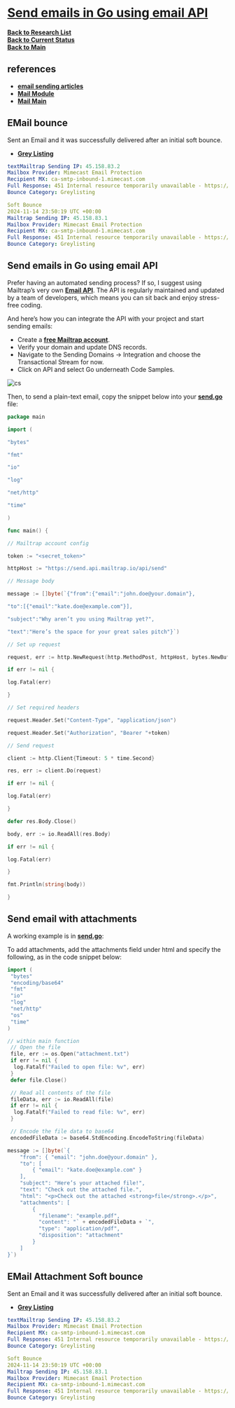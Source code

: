 # **[Send emails in Go using email API](https://mailtrap.io/blog/golang-send-email/#Send-emails-in-Go-using-email-API)**

**[Back to Research List](../../../../research/research_list.md)**\
**[Back to Current Status](../../../../development/status/weekly/current_status.md)**\
**[Back to Main](../../../../README.md)**

## references

- **[email sending articles](https://help.mailtrap.io/category/108-email-sending)**
- **[Mail Module](../../../../../go/tutorials/smtp/mailtrap/go_mailtrap/module/menu.md)**
- **[Mail Main](../../../../../go/tutorials/smtp/mailtrap/go_mailtrap/main/menu.md)**

## EMail bounce

Sent an Email and it was successfully delivered after an initial soft bounce.

- **[Grey Listing](https://serverfault.com/questions/136262/get-off-greylisting-the-reason-why-our-emails-bounced-back)**

```yaml
textMailtrap Sending IP: 45.158.83.2
Mailbox Provider: Mimecast Email Protection
Recipient MX: ca-smtp-inbound-1.mimecast.com
Full Response: 451 Internal resource temporarily unavailable - https://community.mimecast.com/docs/DOC-1369#451 [hvdCXJ3kNHqXghC5FW76MA.ca13]
Bounce Category: Greylisting

Soft Bounce
2024-11-14 23:50:19 UTC +00:00
Mailtrap Sending IP: 45.158.83.1
Mailbox Provider: Mimecast Email Protection
Recipient MX: ca-smtp-inbound-1.mimecast.com
Full Response: 451 Internal resource temporarily unavailable - https://community.mimecast.com/docs/DOC-1369#451 [awJWelutPTGmK05TkLalew.ca14]
Bounce Category: Greylisting
```

## Send emails in Go using email API

Prefer having an automated sending process? If so, I suggest using Mailtrap’s very own **[Email API](https://mailtrap.io/email-api/)**. The API is regularly maintained and updated by a team of developers, which means you can sit back and enjoy stress-free coding.

And here’s how you can integrate the API with your project and start sending emails:

- Create a **[free Mailtrap account](https://mailtrap.io/register/signup)**.
- Verify your domain and update DNS records.
- Navigate to the Sending Domains → Integration and choose the Transactional Stream for now.
- Click on API and select Go underneath Code Samples.

![cs](https://mailtrap.io/wp-content/uploads/2024/10/Screenshot-2024-09-30-at-17.10.29-1-1920x1325.png)

Then, to send a plain-text email, copy the snippet below into your **[send.go](../../../../../go/tutorials/smtp/mailtrap/go_mailtrap/module/go_mailtrap/plain_text/send.go)** file:

```go
package main

import (

"bytes"

"fmt"

"io"

"log"

"net/http"

"time"

)

func main() {

// Mailtrap account config

token := "<secret_token>"

httpHost := "https://send.api.mailtrap.io/api/send"

// Message body

message := []byte(`{"from":{"email":"john.doe@your.domain"},

"to":[{"email":"kate.doe@example.com"}],

"subject":"Why aren’t you using Mailtrap yet?",

"text":"Here’s the space for your great sales pitch"}`)

// Set up request

request, err := http.NewRequest(http.MethodPost, httpHost, bytes.NewBuffer(message))

if err != nil {

log.Fatal(err)

}

// Set required headers

request.Header.Set("Content-Type", "application/json")

request.Header.Set("Authorization", "Bearer "+token)

// Send request

client := http.Client{Timeout: 5 * time.Second}

res, err := client.Do(request)

if err != nil {

log.Fatal(err)

}

defer res.Body.Close()

body, err := io.ReadAll(res.Body)

if err != nil {

log.Fatal(err)

}

fmt.Println(string(body))

}
```

## Send email with attachments

A working example is in **[send.go](../../../../../go/tutorials/smtp/mailtrap/go_mailtrap/module/go_mailtrap/attachments/send.go)**:

To add attachments, add the attachments field under html and specify the following, as in the code snippet below:

```go
import (
 "bytes"
 "encoding/base64"
 "fmt"
 "io"
 "log"
 "net/http"
 "os"
 "time"
)

// within main function
 // Open the file
 file, err := os.Open("attachment.txt")
 if err != nil {
  log.Fatalf("Failed to open file: %v", err)
 }
 defer file.Close()

 // Read all contents of the file
 fileData, err := io.ReadAll(file)
 if err != nil {
  log.Fatalf("Failed to read file: %v", err)
 }

 // Encode the file data to base64
 encodedFileData := base64.StdEncoding.EncodeToString(fileData)

message := []byte(`{
    "from": { "email": "john.doe@your.domain" },
    "to": [
        { "email": "kate.doe@example.com" }
    ],
    "subject": "Here’s your attached file!",
    "text": "Check out the attached file.",
    "html": "<p>Check out the attached <strong>file</strong>.</p>",
    "attachments": [
        {
          "filename": "example.pdf",
          "content": "` + encodedFileData + `",
          "type": "application/pdf",
          "disposition": "attachment"
        }
    ]
}`)
```

## EMail Attachment Soft bounce

Sent an Email and it was successfully delivered after an initial soft bounce.

- **[Grey Listing](https://serverfault.com/questions/136262/get-off-greylisting-the-reason-why-our-emails-bounced-back)**

```yaml
textMailtrap Sending IP: 45.158.83.2
Mailbox Provider: Mimecast Email Protection
Recipient MX: ca-smtp-inbound-1.mimecast.com
Full Response: 451 Internal resource temporarily unavailable - https://community.mimecast.com/docs/DOC-1369#451 [hvdCXJ3kNHqXghC5FW76MA.ca13]
Bounce Category: Greylisting

Soft Bounce
2024-11-14 23:50:19 UTC +00:00
Mailtrap Sending IP: 45.158.83.1
Mailbox Provider: Mimecast Email Protection
Recipient MX: ca-smtp-inbound-1.mimecast.com
Full Response: 451 Internal resource temporarily unavailable - https://community.mimecast.com/docs/DOC-1369#451 [awJWelutPTGmK05TkLalew.ca14]
Bounce Category: Greylisting
```
